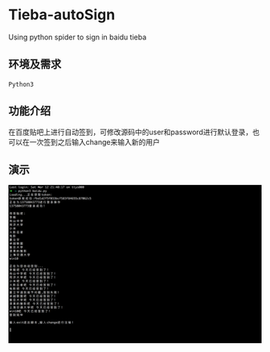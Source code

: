 # Tieba-autoSign
Using python spider to sign in baidu tieba

## 环境及需求
    Python3

## 功能介绍
 在百度贴吧上进行自动签到，可修改源码中的user和password进行默认登录，也可以在一次签到之后输入change来输入新的用户
 
## 演示
 ![image](https://github.com/Hjyheart/Tieba-autoSign/blob/master/%E8%87%AA%E5%8A%A8%E7%AD%BE%E5%88%B0%E5%99%A8%E6%BC%94%E7%A4%BA.png)
